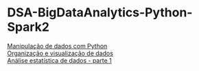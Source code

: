 # DSA-BigDataAnalytics-Python-Spark2

[Manipulação de dados com Python](Cap02)<br>
[Organização e visualização de dados](Cap03)<br>
[Análise estatística de dados - parte 1](Cap04)<br>
